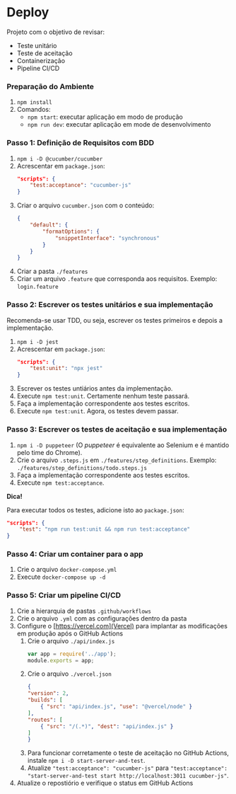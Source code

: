 # Deploy

Projeto com o objetivo de revisar:
- Teste unitário
- Teste de aceitação
- Containerização
- Pipeline CI/CD

### Preparação do Ambiente

1. `npm install`
1. Comandos:
    - `npm start`: executar aplicação em modo de produção
    - `npm run dev`: executar aplicação em mode de desenvolvimento

### Passo 1: Definição de Requisitos com BDD

1. `npm i -D @cucumber/cucumber`
2. Acrescentar em `package.json`:
    ```json
    "scripts": {
        "test:acceptance": "cucumber-js"
    }
    ```
3. Criar o arquivo `cucumber.json` com o conteúdo:
    ```json
    {
        "default": {
            "formatOptions": {
                "snippetInterface": "synchronous"
            }
        }
    }
    ```
4. Criar a pasta `./features`
5. Criar um arquivo `.feature` que corresponda aos requisitos. Exemplo: `login.feature`

### Passo 2: Escrever os testes unitários e sua implementação

Recomenda-se usar TDD, ou seja, escrever os testes primeiros e depois a implementação.

1. `npm i -D jest`
2. Acrescentar em `package.json`:
    ```json
    "scripts": {
        "test:unit": "npx jest"
    }
    ```
3. Escrever os testes untiários antes da implementação.
4. Execute `npm test:unit`. Certamente nenhum teste passará.
5. Faça a implementação correspondente aos testes escritos.
6. Execute `npm test:unit`. Agora, os testes devem passar.

### Passo 3: Escrever os testes de aceitação e sua implementação

1. `npm i -D puppeteer` (O *puppeteer* é equivalente ao Selenium e é mantido pelo time do Chrome).
2. Crie o arquivo `.steps.js` em `./features/step_definitions`. Exemplo: `./features/step_definitions/todo.steps.js`
3. Faça a implementação correspondente aos testes escritos.
4. Execute `npm test:acceptance`.

**Dica!**

Para executar todos os testes, adicione isto ao `package.json`:
```json
"scripts": {
    "test": "npm run test:unit && npm run test:acceptance"
}
```

### Passo 4: Criar um container para o app

1. Crie o arquivo `docker-compose.yml`
2. Execute `docker-compose up -d`

### Passo 5: Criar um pipeline CI/CD

1. Crie a hierarquia de pastas `.github/workflows`
2. Crie o arquivo `.yml` com as configurações dentro da pasta
3. Configure o [https://vercel.com](Vercel) para implantar as modificações em produção após o GitHub Actions
    1. Crie o arquivo `./api/index.js`
        ```js
        var app = require('../app');
        module.exports = app;
        ```
    2. Crie o arquivo `./vercel.json`
        ```json
        {
        "version": 2,
        "builds": [
            { "src": "api/index.js", "use": "@vercel/node" }
        ],
        "routes": [
            { "src": "/(.*)", "dest": "api/index.js" }
        ]
        }
        ```
    3. Para funcionar corretamente o teste de aceitação no GitHub Actions, instale `npm i -D start-server-and-test`.
    4. Atualize `"test:acceptance": "cucumber-js"` para `"test:acceptance": "start-server-and-test start http://localhost:3011 cucumber-js"`.
4. Atualize o repostiório e verifique o status em GitHub Actions
